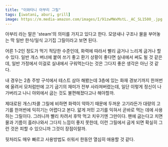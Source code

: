 ```yaml
---
title: "이와타니 아부리 그릴"
tags: [iwatani, aburi, grill]
image: https://m.media-amazon.com/images/I/91zwMWxMstL._AC_SL1500_.jpg
---
```


아부리 라는 말은 'steam'의 의미를 가지고 있다고 한다. 모양새나 구조나 물을 부어놓는 딱 일반 한식/일식 고기집 그릴이라고 보면 된다. 

어른 1-2인 정도가 먹기 적당한 수준인데, 화력에 따라서 빨리 굽거나 느리게 굽거나 할 수 있다. 일반 개스 버너에 붙여 쓰기 좋고 환기 상황이 좋다면 실내에서 써도 될 것 같은데, 일반 가정에서 이걸로 실내에서 구워먹는다는 것은 그다지 좋은 생각은 아닌 것 같다. 

내 경우는 2층 주방 구석에서 테스트 삼아 해봤는데 3층에 있는 화재 경보기까지 한꺼번에 울려서 모처럼만에 고기 굽기의 재미가 전부 사라져버렸는데, 일단 이렇게 정신이 나가버리고 나니 야외에서 굽는 것도 불편해졌다고나 해야할까.

제대로된 개스/차콜 그릴에 비하면 화력이 약하기 때문에 두꺼운 고기라든가 대량의 고기를 한꺼번에 익히기는 어렵다고 본다. 얇게 저민 고기를 익혀서 곧바로 먹는 데에 사용하는 그릴이다. 그러니까 빨리 차려서 후딱 먹고 치우기엔 그만이다. 팬에 굽는다고 치면 물과 기름이 흘러나와서 그다지 느낌이 좋지 못한데, 이런 그릴에서 굽게 되면 확실히 그런 것은 피할 수 있으니까 그것이 장점이랄까.

뒷처리도 매우 빠르고 사용방법도 쉬워서 한동안 열심히 애용할 것 같다.
